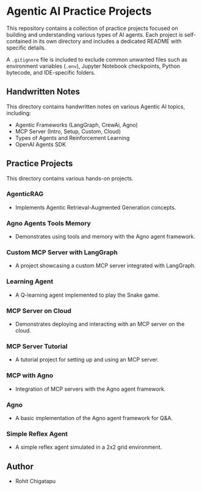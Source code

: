 # Agentic AI Practice Projects

This repository contains a collection of practice projects focused on building and understanding various types of AI agents. Each project is self-contained in its own directory and includes a dedicated README with specific details.

A `.gitignore` file is included to exclude common unwanted files such as environment variables (`.env`), Jupyter Notebook checkpoints, Python bytecode, and IDE-specific folders.

## Handwritten Notes

This directory contains handwritten notes on various Agentic AI topics, including:
- Agentic Frameworks (LangGraph, CrewAi, Agno)
- MCP Server (Intro, Setup, Custom, Cloud)
- Types of Agents and Reinforcement Learning
- OpenAI Agents SDK

## Practice Projects

This directory contains various hands-on projects.

### AgenticRAG
- Implements Agentic Retrieval-Augmented Generation concepts.

### Agno Agents Tools Memory
- Demonstrates using tools and memory with the Agno agent framework.

### Custom MCP Server with LangGraph
- A project showcasing a custom MCP server integrated with LangGraph.

### Learning Agent
- A Q-learning agent implemented to play the Snake game.

### MCP Server on Cloud
- Demonstrates deploying and interacting with an MCP server on the cloud.

### MCP Server Tutorial
- A tutorial project for setting up and using an MCP server.

### MCP with Agno
- Integration of MCP servers with the Agno agent framework.

### Agno
- A basic implementation of the Agno agent framework for Q&A.

### Simple Reflex Agent
- A simple reflex agent simulated in a 2x2 grid environment.

## Author

- Rohit Chigatapu